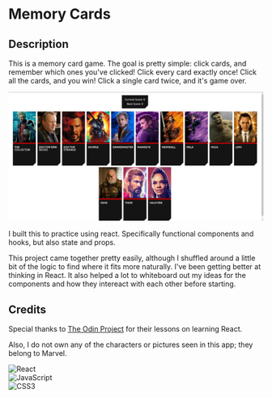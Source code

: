 # Memory Cards

## Description

This is a memory card game. The goal is pretty simple: click cards, and remember which ones you've clicked! Click every card exactly once! Click all the cards, and you win! Click a single card twice, and it's game over.

![screenshot](./screenshot.png)

I built this to practice using react. Specifically functional components and hooks, but also state and props.

This project came together pretty easily, although I shuffled around a little bit of the logic to find where it fits more naturally. I've been getting better at thinking in React. It also helped a lot to whiteboard out my ideas for the components and how they intereact with each other before starting.

## Credits

Special thanks to [The Odin Project](https://www.theodinproject.com/) for their lessons on learning React.

Also, I do not own any of the characters or pictures seen in this app; they belong to Marvel.

![React](https://img.shields.io/badge/react-%2320232a.svg?style=for-the-badge&logo=react&logoColor=%2361DAFB)  
![JavaScript](https://img.shields.io/badge/javascript-%23323330.svg?style=for-the-badge&logo=javascript&logoColor=%23F7DF1E)  
![CSS3](https://img.shields.io/badge/css3-%231572B6.svg?style=for-the-badge&logo=css3&logoColor=white)
